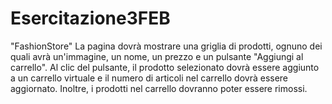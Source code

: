 # Esercitazione3FEB


"FashionStore"
La pagina dovrà mostrare una griglia di prodotti, ognuno dei quali avrà un'immagine, un nome, un prezzo e un pulsante "Aggiungi al carrello".
Al clic del pulsante, il prodotto selezionato dovrà essere aggiunto a un carrello virtuale e il numero di articoli nel carrello dovrà essere aggiornato. Inoltre, i prodotti nel carrello dovranno poter essere rimossi.
